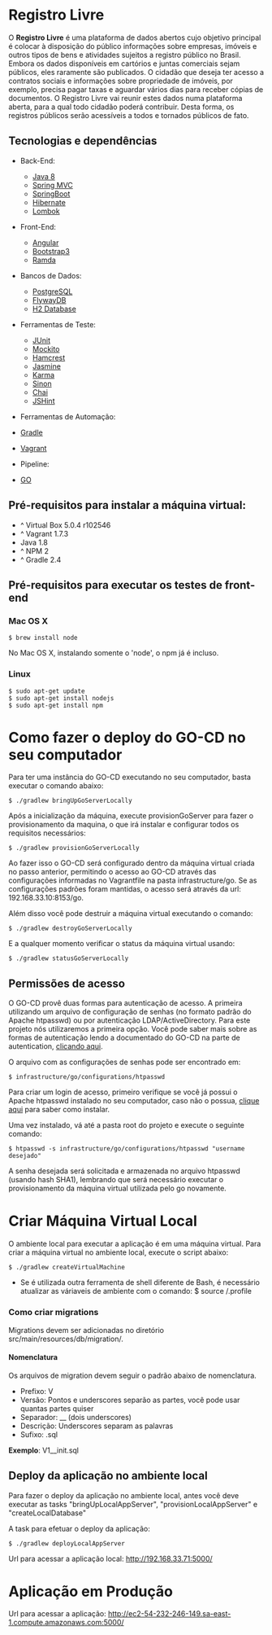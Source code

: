 # Registro Livre

 O **Registro Livre** é uma plataforma de dados abertos cujo objetivo principal é colocar à disposição do público informações sobre empresas, imóveis e outros tipos de bens e atividades sujeitos a registro público no Brasil. Embora os dados disponíveis em cartórios e juntas comerciais sejam públicos, eles raramente são publicados. O cidadão que deseja ter acesso a contratos sociais e informações sobre propriedade de imóveis, por exemplo, precisa pagar taxas e aguardar vários dias para receber cópias de documentos. O Registro Livre vai reunir estes dados numa plataforma aberta, para a qual todo cidadão poderá contribuir. Desta forma, os registros públicos serão acessíveis a todos e tornados públicos de fato.

## Tecnologias e dependências
* Back-End:
  * [Java 8](http://docs.oracle.com/javase/8/)
  * [Spring MVC](https://spring.io/guides/gs/serving-web-content/)
  * [SpringBoot](http://projects.spring.io/spring-boot/)
  * [Hibernate](http://hibernate.org/)
  * [Lombok](https://projectlombok.org/)

* Front-End:
  * [Angular](https://angularjs.org/)
  * [Bootstrap3](http://getbootstrap.com/)
  * [Ramda](http://ramdajs.com/)

* Bancos de Dados:
  * [PostgreSQL](http://www.postgresql.org/)
  * [FlywayDB](http://flywaydb.org/)
  * [H2 Database](http://www.h2database.com/html/main.html)

* Ferramentas de Teste:
  * [JUnit](http://junit.org/)
  * [Mockito](http://mockito.org/)
  * [Hamcrest](https://code.google.com/p/hamcrest/wiki/Tutorial)
  * [Jasmine](http://jasmine.github.io/)
  * [Karma](http://karma-runner.github.io/)
  * [Sinon](http://sinonjs.org/)
  * [Chai](http://chaijs.com/)
  * [JSHint](http://jshint.com/)

* Ferramentas de Automação:
 * [Gradle](https://gradle.org/)
 * [Vagrant](https://www.vagrantup.com/)

* Pipeline:
 * [GO](http://www.go.cd/)

## Pré-requisitos para instalar a máquina virtual:
* ^ Virtual Box 5.0.4 r102546
* ^ Vagrant 1.7.3
* Java 1.8
* ^ NPM 2
* ^ Gradle 2.4

## Pré-requisitos para executar os testes de front-end

### Mac OS X

```
$ brew install node
```

No Mac OS X, instalando somente o 'node', o npm já é incluso.

### Linux

```
$ sudo apt-get update
$ sudo apt-get install nodejs
$ sudo apt-get install npm
```

#  Como fazer o deploy do GO-CD no seu computador

Para ter uma instância do GO-CD executando no seu computador, basta executar o comando abaixo:

```
$ ./gradlew bringUpGoServerLocally
```

Após a inicialização da máquina, execute provisionGoServer para fazer o provisionamento da maquina, o que irá instalar e configurar todos os requisitos necessários:

```
$ ./gradlew provisionGoServerLocally
```

Ao fazer isso o GO-CD será configurado dentro da máquina virtual criada no passo anterior, permitindo o acesso ao GO-CD através das configurações informadas no Vagrantfile na pasta infrastructure/go. Se as configurações padrões foram mantidas, o acesso será através da url:  192.168.33.10:8153/go.

Além disso você pode destruir a máquina virtual executando o comando:

```
$ ./gradlew destroyGoServerLocally
```

E a qualquer momento verificar o status da máquina virtual usando:

```
$ ./gradlew statusGoServerLocally
```

## Permissões de acesso
O GO-CD provê duas formas para autenticação de acesso. A primeira utilizando um arquivo de configuração de senhas (no formato padrão do Apache htpasswd) ou por autenticação LDAP/ActiveDirectory. Para este projeto nós utilizaremos a primeira opção. Você pode saber mais sobre as formas de autenticação lendo a documentado do GO-CD na parte de autentication, [clicando aqui](http://www.go.cd/documentation/user/current/configuration/dev_authentication.html).

O arquivo com as configurações de senhas pode ser encontrado em:

```
$ infrastructure/go/configurations/htpasswd
```

Para criar um login de acesso, primeiro verifique se você já possui o Apache htpasswd instalado no seu computador, caso não o possua, [clique aqui](http://www.go.cd/documentation/user/current/configuration/dev_authentication.html#generating-passwords-using-htpasswd ) para saber como instalar.

Uma vez instalado, vá até a pasta root do projeto e execute o seguinte comando:

```
$ htpasswd -s infrastructure/go/configurations/htpasswd "username desejado"

```
A senha desejada será solicitada e armazenada no arquivo htpasswd (usando hash SHA1), lembrando que será necessário executar o provisionamento da máquina virtual utilizada pelo go novamente.

# Criar Máquina Virtual Local

O ambiente local para executar a aplicação é em uma máquina virtual.
Para criar a máquina virtual no ambiente local, execute o script abaixo:

```
$ ./gradlew createVirtualMachine
```

* Se é utilizada outra ferramenta de shell diferente de Bash, é necessário atualizar as váriaveis de ambiente com o comando:
$ source <RAIZ DO PROJETO>/.profile

### Como criar migrations

Migrations devem ser adicionadas no diretório src/main/resources/db/migration/.

#### Nomenclatura

Os arquivos de migration devem seguir o padrão abaixo de nomenclatura.
* Prefixo: V
* Versão: Pontos e underscores separão as partes, você pode usar quantas partes quiser
* Separador: __ (dois underscores)
* Descrição: Underscores separam as palavras
* Sufixo: .sql

**Exemplo**: V1__init.sql

## Deploy da aplicação no ambiente local

Para fazer o deploy da aplicação no ambiente local, antes você deve executar as tasks "bringUpLocalAppServer", "provisionLocalAppServer" e "createLocalDatabase"

A task para efetuar o deploy da aplicação:

```
$ ./gradlew deployLocalAppServer
```

Url para acessar a aplicação local: http://192.168.33.71:5000/

# Aplicação em Produção

Url para acessar a aplicação: http://ec2-54-232-246-149.sa-east-1.compute.amazonaws.com:5000/
